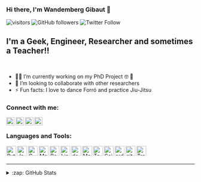 ### Hi there, I'm Wandemberg Gibaut 👋


![visitors](https://visitor-badge.glitch.me/badge?page_id=wandgibaut)
![GitHub followers](https://img.shields.io/github/followers/wandgibaut?label=Follow&style=social)
![Twitter Follow](https://img.shields.io/twitter/follow/wandgibaut?style=social)


## I'm a Geek, Engineer, Researcher and sometimes a Teacher!!

<br />

- :man_technologist: I’m currently working on my PhD Project :nerd_face: :thinking: 	  
- 👯 I’m looking to collaborate with other researchers
- ⚡ Fun facts: I love to dance Forró and practice Jiu-Jitsu



### Connect with me:

[<img align="left" alt="wandgibaut | Researchgate" width="22px" src="https://cdn.jsdelivr.net/npm/simple-icons@v3/icons//researchgate.svg" />][researchgate]
[<img align="left" alt="wandgibaut | LinkedIn" width="22px" src="https://cdn.jsdelivr.net/npm/simple-icons@v3/icons/linkedin.svg" />][linkedin]
[<img align="left" alt="wandgibaut | Twitter" width="22px" src="https://cdn.jsdelivr.net/npm/simple-icons@v3/icons/twitter.svg" />][twitter]
[<img align="left" alt="wandgibaut | Instagram" width="22px" src="https://cdn.jsdelivr.net/npm/simple-icons@v3/icons/instagram.svg" />][instagram]

<br />


### Languages and Tools:

[<img align="left" alt="Python" width="26px" src="https://raw.githubusercontent.com/rahuldkjain/github-profile-readme-generator/63a94a3737b0b860a33f535f68b15baec158ddf4/src/images/icons/ProgrammingLanguages/python.svg" />][github]

[<img align="left" alt="Java" width="26px" src="https://raw.githubusercontent.com/rahuldkjain/github-profile-readme-generator/63a94a3737b0b860a33f535f68b15baec158ddf4/src/images/icons/ProgrammingLanguages/java.svg" />][github]

[<img align="left" alt="C" width="26px" src="https://raw.githubusercontent.com/rahuldkjain/github-profile-readme-generator/63a94a3737b0b860a33f535f68b15baec158ddf4/src/images/icons/ProgrammingLanguages/c.svg" />][github]

[<img align="left" alt="Matlab" width="26px" src="https://raw.githubusercontent.com/rahuldkjain/github-profile-readme-generator/63a94a3737b0b860a33f535f68b15baec158ddf4/src/images/icons/Software/matlab.svg" />][github]

[<img align="left" alt="Bash" width="26px" src="https://raw.githubusercontent.com/rahuldkjain/github-profile-readme-generator/63a94a3737b0b860a33f535f68b15baec158ddf4/src/images/icons/Devops/bash.svg" />][github]

[<img align="left" alt="Linux" width="26px" src="https://raw.githubusercontent.com/rahuldkjain/github-profile-readme-generator/63a94a3737b0b860a33f535f68b15baec158ddf4/src/images/icons/Other/linux.svg" />][github]

[<img align="left" alt="docker" width="26px" src="https://raw.githubusercontent.com/rahuldkjain/github-profile-readme-generator/63a94a3737b0b860a33f535f68b15baec158ddf4/src/images/icons/Devops/docker.svg" />][github]

[<img align="left" alt="Mongo" width="26px" src="https://raw.githubusercontent.com/rahuldkjain/github-profile-readme-generator/63a94a3737b0b860a33f535f68b15baec158ddf4/src/images/icons/Database/mongodb.svg" />][github]

[<img align="left" alt="Tensorflow" width="26px" src="https://raw.githubusercontent.com/rahuldkjain/github-profile-readme-generator/63a94a3737b0b860a33f535f68b15baec158ddf4/src/images/icons/AIML/tensorflow.svg" />][github]

[<img align="left" alt="Scikit learn" width="26px" src="https://raw.githubusercontent.com/rahuldkjain/github-profile-readme-generator/63a94a3737b0b860a33f535f68b15baec158ddf4/src/images/icons/AIML/scikit.svg" />][github]

[<img align="left" alt="arduino" width="26px" src="https://raw.githubusercontent.com/rahuldkjain/github-profile-readme-generator/63a94a3737b0b860a33f535f68b15baec158ddf4/src/images/icons/Other/arduino.svg" />][github]

[<img align="left" alt="git" width="26px" src="https://raw.githubusercontent.com/rahuldkjain/github-profile-readme-generator/63a94a3737b0b860a33f535f68b15baec158ddf4/src/images/icons/Other/git.svg" />][github]

[<img align="left" alt="TravisCI" width="26px" src="https://raw.githubusercontent.com/rahuldkjain/github-profile-readme-generator/63a94a3737b0b860a33f535f68b15baec158ddf4/src/images/icons/Devops/travisci.svg" />][github]



<br />
<br />

---


<details>
  <summary>:zap: GitHub Stats</summary>

 <a href="https://github.com/anuraghazra/github-readme-stats">
  <img align="center" src="https://github-readme-stats.codestackr.vercel.app/api?username=wandgibaut&count_private=true&show_icons=true&hide_border=true" />
 </a>
 <a href="https://github.com/anuraghazra/github-readme-stats">
  <img align="center" src="https://github-readme-stats.vercel.app/api/top-langs/?username=wandgibaut&count_private=true&layout=compact" />
 </a>
</details>





[website]: https://codeSTACKr.com
[github]: https://github.com/wandgibaut
[twitter]: https://twitter.com/wandgibaut
[instagram]: https://instagram.com/wandgibaut
[linkedin]: https://www.linkedin.com/in/wandgibaut/
[researchgate]: https://www.researchgate.net/profile/Wandemberg_Gibaut
